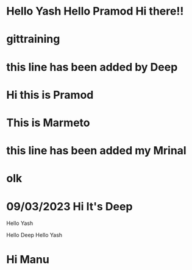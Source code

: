 
Hello Yash
Hello Pramod
Hi there!!
=======
# gittraining
# this line has been added by Deep
# Hi this is Pramod
# This is Marmeto
# this line has been added my Mrinal
# olk

# 09/03/2023  Hi It's Deep
Hello Yash

Hello Deep 
Hello Yash


# Hi Manu

